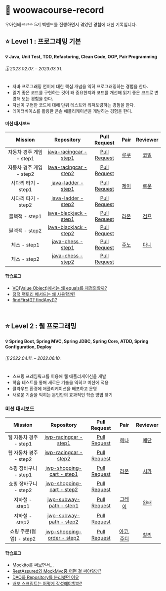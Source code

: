 # 📝 woowacourse-record
우아한테크코스 5기 백엔드를 진행하면서 겪었던 경험에 대한 기록입니다.

## ⭐️ Level 1 : 프로그래밍 기본

#### 💡 Java, Unit Test, TDD, Refactoring, Clean Code, OOP, Pair Programming

###### 🗓 2023.02.07. – 2023.03.31.

- 자바 프로그래밍 언어에 대한 핵심 개념을 익혀 프로그래밍하는 경험을 한다.
- 읽기 좋은 코드를 구현하는 것이 왜 중요한지와 코드를 개선해 읽기 좋은 코드로 변경해 보는 경험을 한다.
- 자신이 구현한 코드에 대해 단위 테스트와 리팩토링하는 경험을 한다.
- 데이터베이스를 활용한 콘솔 애플리케이션을 개발하는 경험을 한다.

#### 미션 대시보드
|      Mission      |                                   Repository                                   |                         Pull Request                         |                Pair                |              Reviewer              |
|:-----------------:|:------------------------------------------------------------------------------:| :----------------------------------------------------------: |:----------------------------------:|:----------------------------------:|
| 자동차 경주 게임 - step1 | [java-racingcar - step1](https://github.com/jeomxon/java-racingcar/tree/step1) | [Pull Request](https://github.com/woowacourse/java-racingcar/pull/519) | [루쿠](https://github.com/aiaiaiai1) |  [코일](https://github.com/iphwade)  |
| 자동차 경주 게임 - step2 | [java-racingcar - step2](https://github.com/jeomxon/java-racingcar/tree/step2) | [Pull Request](https://github.com/woowacourse/java-racingcar/pull/587) |                                    |                                    |
|  사다리 타기 - step1   |    [java-ladder - step1](https://github.com/jeomxon/java-ladder/tree/step1)    | [Pull Request](https://github.com/woowacourse/java-ladder/pull/116) | [제이](https://github.com/sosow0212) |  [로운](https://github.com/lowoon)   |
|  사다리 타기 - step2   |    [java-ladder - step2](https://github.com/jeomxon/java-ladder/tree/step2)    | [Pull Request](https://github.com/woowacourse/java-ladder/pull/177) |                                    |                                    |
|    블랙잭 - step1    | [java-blackjack - step1](https://github.com/jeomxon/java-blackjack/tree/step1) | [Pull Request](https://github.com/woowacourse/java-blackjack/pull/472) |  [라온](https://github.com/mcodnjs)  | [검프](https://github.com/livenow14) |
|    블랙잭 - step2    | [java-blackjack - step2](https://github.com/jeomxon/java-blackjack/tree/step2) | [Pull Request](https://github.com/woowacourse/java-blackjack/pull/571) |                                    |                                    |
|    체스 - step1     |     [java-chess - step1](https://github.com/jeomxon/java-chess/tree/step1)     | [Pull Request](https://github.com/woowacourse/java-chess/pull/496) |  [주노](https://github.com/Choi-JJunho)  |  [다니](https://github.com/da-nyee)   |
|    체스 - step2     |     [java-chess - step2](https://github.com/jeomxon/java-chess/tree/step2)     | [Pull Request](https://github.com/woowacourse/java-chess/pull/627) |                                    |                                    |

#### 학습로그
 - [VO(Value Object)에서는 왜 equals를 재정의할까?](https://prolog.techcourse.co.kr/studylogs/2629)
 - [정적 팩토리 메서드는 왜 사용할까?](https://prolog.techcourse.co.kr/studylogs/2885)
 - [findFirst()? findAny()?](https://prolog.techcourse.co.kr/studylogs/3083)

<br>

## ⭐ Level 2 : 웹 프로그래밍

#### 💡 Spring Boot, Spring MVC, Spring JDBC, Spring Core, ATDD, Spring Configuration, Deploy

###### 🗓 2022.04.11. – 2022.06.10.

- 스프링 프레임워크를 이용해 웹 애플리케이션을 개발
- 학습 테스트를 통해 새로운 기술을 익히고 미션에 적용
- 클라우드 환경에 애플리케이션을 배포하고 운영
- 새로운 기술을 익히는 본인만의 효과적인 학습 방법 찾기

### 미션 대시보드

|      Mission      |                                       Repository                                       |                         Pull Request                         |                     Pair                     |               Reviewer               |
|:-----------------:|:--------------------------------------------------------------------------------------:| :----------------------------------------------------------: |:--------------------------------------------:|:------------------------------------:|
| 웹 자동차 경주 - step1  |      [jwp-racingcar - step1](https://github.com/jeomxon/jwp-racingcar/tree/step1)      | [Pull Request](https://github.com/woowacourse/jwp-racingcar/pull/83) |      [헤나](https://github.com/hyena0608)      | [에단](https://github.com/Laterality)  |
| 웹 자동차 경주 - step2  |      [jwp-racingcar - step2](https://github.com/jeomxon/jwp-racingcar/tree/step2)      | [Pull Request](https://github.com/woowacourse/jwp-racingcar/pull/164) |                                              |                                      |
|  쇼핑 장바구니 - step1  |  [jwp-shopping-cart - step1](https://github.com/jeomxon/jwp-shopping-cart/tree/step1)  | [Pull Request](https://github.com/woowacourse/jwp-shopping-cart/pull/242) |       [라온](https://github.com/mcodnjs)       |   [시카](https://github.com/dks301)    |
|  쇼핑 장바구니 - step2  |  [jwp-shopping-cart - step2](https://github.com/jeomxon/jwp-shopping-cart/tree/step2)  | [Pull Request](https://github.com/woowacourse/jwp-shopping-cart/pull/333) |                                              |                                      |
|    지하철 - step1    |    [jwp-subway-path - step1](https://github.com/jeomxon/jwp-subway-path/tree/step1)    | [Pull Request](https://github.com/woowacourse/jwp-subway-path/pull/48) |      [그레이](https://github.com/Kim0914)       |   [완태](https://github.com/wannte)    |
|    지하철 - step2    |    [jwp-subway-path - step2](https://github.com/jeomxon/jwp-subway-path/tree/step2)    | [Pull Request](https://github.com/woowacourse/jwp-subway-path/pull/205) |                                              |                                      |
| 쇼핑 주문(협업) - step2 | [jwp-shopping-order - step2](https://github.com/jeomxon/jwp-shopping-order/tree/step1) | [Pull Request](https://github.com/woowacourse/jwp-shopping-order/pull/74) | [아코](https://github.com/seokhwan-an), [주디](https://github.com/eunbii0213) | [찰리](https://github.com/Gomding) |

#### 학습로그
- [Mockito를 써보면서...](https://jeomxon.tistory.com/81)
- [RestAssured와 MockMvc중 어떤 걸 써야할까?](https://jeomxon.tistory.com/84)
- [DAO와 Repository를 분리했던 이유](https://jeomxon.tistory.com/89)
- [배포 스크립트는 어떻게 작성해야할까?](https://jeomxon.tistory.com/90)

<br>
